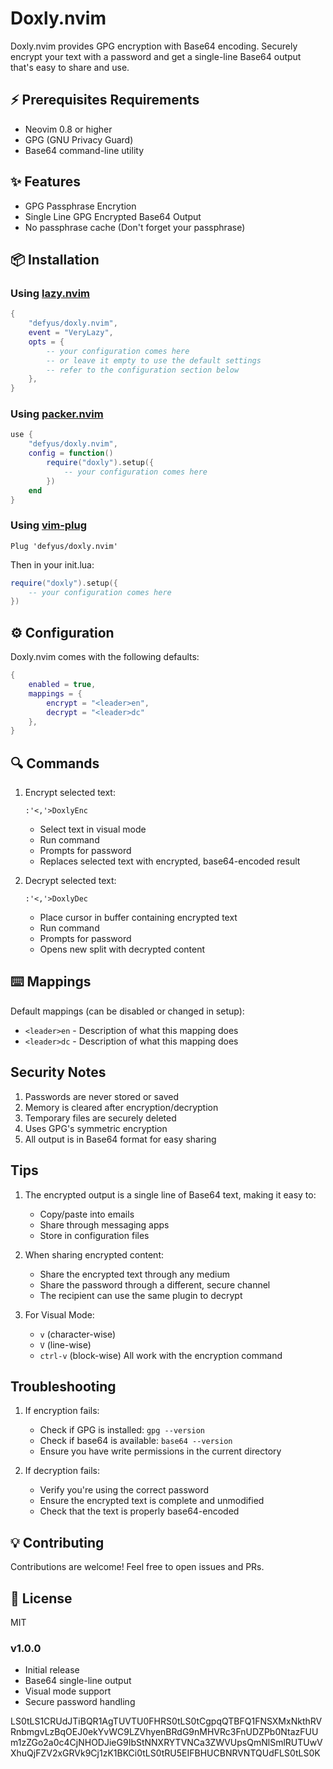 # Doxly.nvim 

Doxly.nvim provides GPG encryption with Base64 encoding. Securely encrypt your text with a password and get a single-line Base64 output that's easy to share and use.

## ⚡️ Prerequisites Requirements

- Neovim 0.8 or higher
- GPG (GNU Privacy Guard)
- Base64 command-line utility

## ✨ Features

- GPG Passphrase Encrytion 
- Single Line GPG Encrypted Base64 Output
- No passphrase cache (Don't forget your passphrase)

## 📦 Installation

### Using [lazy.nvim](https://github.com/folke/lazy.nvim)

```lua
{
    "defyus/doxly.nvim",
    event = "VeryLazy",
    opts = {
        -- your configuration comes here
        -- or leave it empty to use the default settings
        -- refer to the configuration section below
    },
}
```

### Using [packer.nvim](https://github.com/wbthomason/packer.nvim)

```lua
use {
    "defyus/doxly.nvim",
    config = function()
        require("doxly").setup({
            -- your configuration comes here
        })
    end
}
```

### Using [vim-plug](https://github.com/junegunn/vim-plug)

```vim
Plug 'defyus/doxly.nvim'
```

Then in your init.lua:

```lua
require("doxly").setup({
    -- your configuration comes here
})
```

## ⚙️ Configuration

Doxly.nvim comes with the following defaults:

```lua
{
    enabled = true,
    mappings = {
        encrypt = "<leader>en",
        decrypt = "<leader>dc"
    },
}
```

## 🔍 Commands

1. Encrypt selected text:
   ```vim
   :'<,'>DoxlyEnc
   ```
   - Select text in visual mode
   - Run command
   - Prompts for password
   - Replaces selected text with encrypted, base64-encoded result

2. Decrypt selected text:
   ```vim
   :'<,'>DoxlyDec
   ```
   - Place cursor in buffer containing encrypted text
   - Run command
   - Prompts for password
   - Opens new split with decrypted content


## ⌨️ Mappings

Default mappings (can be disabled or changed in setup):

- `<leader>en` - Description of what this mapping does
- `<leader>dc` - Description of what this mapping does

## Security Notes

1. Passwords are never stored or saved
2. Memory is cleared after encryption/decryption
3. Temporary files are securely deleted
4. Uses GPG's symmetric encryption
5. All output is in Base64 format for easy sharing

## Tips

1. The encrypted output is a single line of Base64 text, making it easy to:
   - Copy/paste into emails
   - Share through messaging apps
   - Store in configuration files

2. When sharing encrypted content:
   - Share the encrypted text through any medium
   - Share the password through a different, secure channel
   - The recipient can use the same plugin to decrypt

3. For Visual Mode:
   - `v` (character-wise)
   - `V` (line-wise)
   - `ctrl-v` (block-wise)
   All work with the encryption command

## Troubleshooting

1. If encryption fails:
   - Check if GPG is installed: `gpg --version`
   - Check if base64 is available: `base64 --version`
   - Ensure you have write permissions in the current directory

2. If decryption fails:
   - Verify you're using the correct password
   - Ensure the encrypted text is complete and unmodified
   - Check that the text is properly base64-encoded

## 💡 Contributing

Contributions are welcome! Feel free to open issues and PRs.

## 📜 License

MIT

### v1.0.0
- Initial release
- Base64 single-line output
- Visual mode support
- Secure password handling


LS0tLS1CRUdJTiBQR1AgTUVTU0FHRS0tLS0tCgpqQTBFQ1FNSXMxNkthRVRnbmgvLzBqOEJ0ekYvWC9LZVhyenBRdG9nMHVRc3FnUDZPb0NtazFUUm1zZGo2a0c4CjNHODJieG9IbStNNXRYTVNCa3ZWVUpsQmNlSmlRUTUwVXhuQjFZV2xGRVk9Cj1zK1BKCi0tLS0tRU5EIFBHUCBNRVNTQUdFLS0tLS0K
